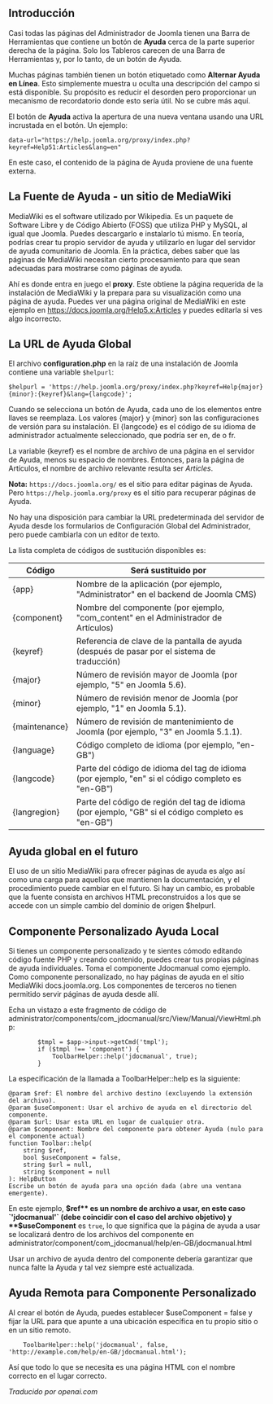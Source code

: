 <!-- Filename: jdocmanual?manual=user&heading=help&filename=administrator-help.md / Display title: Ayuda del Administrador -->

## Introducción

Casi todas las páginas del Administrador de Joomla tienen una Barra de Herramientas que contiene un botón de **Ayuda** cerca de la parte superior derecha de la página. Solo los Tableros carecen de una Barra de Herramientas y, por lo tanto, de un botón de Ayuda.

Muchas páginas también tienen un botón etiquetado como **Alternar Ayuda en Línea**. Esto simplemente muestra u oculta una descripción del campo si está disponible. Su propósito es reducir el desorden pero proporcionar un mecanismo de recordatorio donde esto sería útil. No se cubre más aquí.

El botón de **Ayuda** activa la apertura de una nueva ventana usando una URL incrustada en el botón. Un ejemplo:
```
data-url="https://help.joomla.org/proxy/index.php?keyref=Help51:Articles&lang=en"
```
En este caso, el contenido de la página de Ayuda proviene de una fuente externa.  

## La Fuente de Ayuda - un sitio de MediaWiki

MediaWiki es el software utilizado por Wikipedia. Es un paquete de Software Libre y de Código Abierto (FOSS) que utiliza PHP y MySQL, al igual que Joomla. Puedes descargarlo e instalarlo tú mismo. En teoría, podrías crear tu propio servidor de ayuda y utilizarlo en lugar del servidor de ayuda comunitario de Joomla. En la práctica, debes saber que las páginas de MediaWiki necesitan cierto procesamiento para que sean adecuadas para mostrarse como páginas de ayuda.

Ahí es donde entra en juego el **proxy**. Este obtiene la página requerida de la instalación de MediaWiki y la prepara para su visualización como una página de ayuda. Puedes ver una página original de MediaWiki en este ejemplo en https://docs.joomla.org/Help5.x:Articles y puedes editarla si ves algo incorrecto.

## La URL de Ayuda Global

El archivo **configuration.php** en la raíz de una instalación de Joomla contiene una variable `$helpurl`:

```
$helpurl = 'https://help.joomla.org/proxy/index.php?keyref=Help{major}{minor}:{keyref}&lang={langcode}';
```

Cuando se selecciona un botón de Ayuda, cada uno de los elementos entre llaves se reemplaza. Los valores {major} y {minor} son las configuraciones de versión para su instalación. El {langcode} es el código de su idioma de administrador actualmente seleccionado, que podría ser en, de o fr.

La variable {keyref} es el nombre de archivo de una página en el servidor de Ayuda, menos su espacio de nombres. Entonces, para la página de Artículos, el nombre de archivo relevante resulta ser *Articles*.

**Nota:** `https://docs.joomla.org/` es el sitio para editar páginas de Ayuda. Pero `https://help.joomla.org/proxy` es el sitio para recuperar páginas de Ayuda.

No hay una disposición para cambiar la URL predeterminada del servidor de Ayuda desde los formularios de Configuración Global del Administrador, pero puede cambiarla con un editor de texto.

La lista completa de códigos de sustitución disponibles es:

| Código        | Será sustituido por                                                            |
|---------------|--------------------------------------------------------------------------------|
| {app}         | Nombre de la aplicación (por ejemplo, "Administrator" en el backend de Joomla CMS)             |
| {component}   | Nombre del componente (por ejemplo, "com_content" en el Administrador de Artículos)          |
| {keyref}      | Referencia de clave de la pantalla de ayuda (después de pasar por el sistema de traducción)       |
| {major}       | Número de revisión mayor de Joomla (por ejemplo, "5" en Joomla 5.6).                       |
| {minor}       | Número de revisión menor de Joomla (por ejemplo, "1" en Joomla 5.1).                         |
| {maintenance} | Número de revisión de mantenimiento de Joomla (por ejemplo, "3" en Joomla 5.1.1).                  |
| {language}    | Código completo de idioma (por ejemplo, "en-GB")                                               |
| {langcode}    | Parte del código de idioma del tag de idioma (por ejemplo, "en" si el código completo es "en-GB") |
| {langregion}  | Parte del código de región del tag de idioma (por ejemplo, "GB" si el código completo es "en-GB")   |

## Ayuda global en el futuro

El uso de un sitio MediaWiki para ofrecer páginas de ayuda es algo así como una carga para aquellos que mantienen la documentación, y el procedimiento puede cambiar en el futuro. Si hay un cambio, es probable que la fuente consista en archivos HTML preconstruidos a los que se accede con un simple cambio del dominio de origen $helpurl.

## Componente Personalizado Ayuda Local

Si tienes un componente personalizado y te sientes cómodo editando código fuente PHP y creando contenido, puedes crear tus propias páginas de ayuda individuales. Toma el componente Jdocmanual como ejemplo. Como componente personalizado, no hay páginas de ayuda en el sitio MediaWiki docs.joomla.org. Los componentes de terceros no tienen permitido servir páginas de ayuda desde allí.

Echa un vistazo a este fragmento de código de administrator/components/com_jdocmanual/src/View/Manual/ViewHtml.php:
```
        $tmpl = $app->input->getCmd('tmpl');
        if ($tmpl !== 'component') {
            ToolbarHelper::help('jdocmanual', true);
        }
```
La especificación de la llamada a ToolbarHelper::help es la siguiente:
```
@param $ref: El nombre del archivo destino (excluyendo la extensión del archivo).
@param $useComponent: Usar el archivo de ayuda en el directorio del componente.
@param $url: Usar esta URL en lugar de cualquier otra.
@param $component: Nombre del componente para obtener Ayuda (nulo para el componente actual)
function Toolbar::help(
    string $ref,
    bool $useComponent = false,
    string $url = null,
    string $component = null
): HelpButton
Escribe un botón de ayuda para una opción dada (abre una ventana emergente).
```
En este ejemplo, **$ref** es un nombre de archivo a usar, en este caso `'jdocmanual'` (debe coincidir con el caso del archivo objetivo) y **$useComponent** es `true`, lo que significa que la página de ayuda a usar se localizará dentro de los archivos del componente en administrator/component/com_jdocmanual/help/en-GB/jdocmanual.html

Usar un archivo de ayuda dentro del componente debería garantizar que nunca falte la Ayuda y tal vez siempre esté actualizada.

## Ayuda Remota para Componente Personalizado

Al crear el botón de Ayuda, puedes establecer $useComponent = false y fijar
la URL para que apunte a una ubicación específica en tu propio sitio o en un sitio remoto.

```
    ToolbarHelper::help('jdocmanual', false, 'http://example.com/help/en-GB/jdocmanual.html');
```

Así que todo lo que se necesita es una página HTML con el nombre correcto en el lugar correcto.

*Traducido por openai.com*

